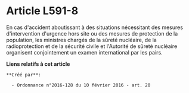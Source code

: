 # Article L591-8

En cas d'accident aboutissant à des situations nécessitant des mesures d'intervention d'urgence hors site ou des mesures de
protection de la population, les ministres chargés de la sûreté nucléaire, de la radioprotection et de la sécurité civile et
l'Autorité de sûreté nucléaire organisent conjointement un examen international par les pairs.

**Liens relatifs à cet article**

	**Créé par**:

	  - Ordonnance n°2016-128 du 10 février 2016 - art. 20
